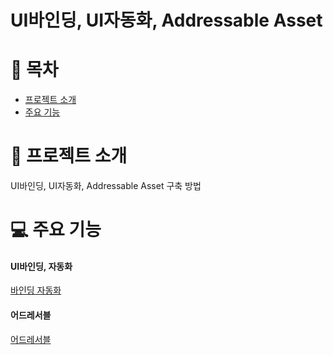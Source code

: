 # UI바인딩, UI자동화, Addressable Asset

# 📑 목차

- [프로젝트 소개](#-프로젝트-소개)
- [주요 기능](#-주요-기능-및-상세)

# 👋 프로젝트 소개
UI바인딩, UI자동화, Addressable Asset 구축 방법

# 💻 주요 기능

#### UI바인딩, 자동화
[바인딩 자동화](https://velog.io/@jchwoon/UI%EB%B0%94%EC%9D%B8%EB%94%A9)
#### 어드레서블
[어드레서블](https://velog.io/@jchwoon/Addressable-Asset)
